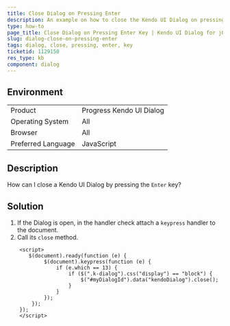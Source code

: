 ```yaml
---
title: Close Dialog on Pressing Enter
description: An example on how to close the Kendo UI Dialog on pressing the Enter key.
type: how-to
page_title: Close Dialog on Pressing Enter Key | Kendo UI Dialog for jQuery
slug: dialog-close-on-pressing-enter
tags: dialog, close, pressing, enter, key
ticketid: 1129150
res_type: kb
component: dialog
---
```


## Environment

<table>
 <tr>
  <td>Product</td>
  <td>Progress Kendo UI Dialog</td>
 </tr>
 <tr>
  <td>Operating System</td>
  <td>All</td>
 </tr>
 <tr>
  <td>Browser</td>
  <td>All</td>
 </tr>
 <tr>
  <td>Preferred Language</td>
  <td>JavaScript</td>
 </tr>
</table>

## Description

How can I close a Kendo UI Dialog by pressing the `Enter` key?

## Solution

1. If the Dialog is open, in the handler check attach a `keypress` handler to the document.
1. Call its `close` method.

```dojo
	<script>
	   $(document).ready(function (e) {
			$(document).keypress(function (e) {
				if (e.which == 13) {
					if ($(".k-dialog").css("display") == "block") {
						$("#myDialogId").data("kendoDialog").close();
					}
				}
			});
		});
	});
	</script>
```
